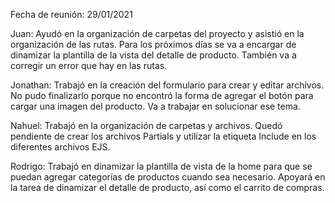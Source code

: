 Fecha de reunión: 29/01/2021

Juan: Ayudó en la organización de carpetas del proyecto y asistió en la organización de las rutas. Para los próximos días se va a encargar de dinamizar la plantilla de la vista del detalle de producto. También va a corregir un error que hay en las rutas.

Jonathan: Trabajó en la creación del formulario para crear y editar archivos. No pudo finalizarlo porque no encontró la forma de agregar el botón para cargar una imagen del producto. Va a trabajar en solucionar ese tema.

Nahuel: Trabajó en la organización de carpetas y archivos. Quedó pendiente de crear los archivos Partials y utilizar la etiqueta Include en los diferentes archivos EJS.

Rodrigo: Trabajó en dinamizar la plantilla de vista de la home para que se puedan agregar categorías de productos cuando sea necesario. Apoyará en la tarea de dinamizar el detalle de producto, así como el carrito de compras.
